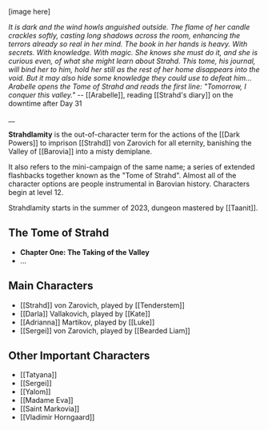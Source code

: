 [image here]

*It is dark and the wind howls anguished outside. The flame of her candle crackles softly, casting long shadows across the room, enhancing the terrors already so real in her mind. The book in her hands is heavy. With secrets. With knowledge. With magic.*
*She knows she must do it, and she is curious even, of what she might learn about Strahd. This tome, his journal, will bind her to him, hold her still as the rest of her home disappears into the void. But it may also hide some knowledge they could use to defeat him… Arabelle opens the Tome of Strahd and reads the first line:*
*"Tomorrow, I conquer this valley."*
-- [[Arabelle]], reading [[Strahd's diary]] on the downtime after Day 31

__

**Strahdlamity** is the out-of-character term for the actions of the [[Dark Powers]] to imprison [[Strahd]] von Zarovich for all eternity, banishing the Valley of [[Barovia]] into a misty demiplane.

It also refers to the mini-campaign of the same name; a series of extended flashbacks together known as the "Tome of Strahd". Almost all of the character options are people instrumental in Barovian history. Characters begin at level 12.

Strahdlamity starts in the summer of 2023, dungeon mastered by [[Taanit]].

## The Tome of Strahd

- **Chapter One: The Taking of the Valley**
- ...

## Main Characters

- [[Strahd]] von Zarovich, played by [[Tenderstem]]
- [[Darla]] Vallakovich, played by [[Kate]]
- [[Adrianna]] Martikov, played by [[Luke]]
- [[Sergei]] von Zarovich, played by [[Bearded Liam]]

## Other Important Characters

- [[Tatyana]]
- [[Sergei]]
- [[Yalom]]
- [[Madame Eva]]
- [[Saint Markovia]]
- [[Vladimir Horngaard]]